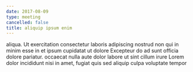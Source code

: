 ```yaml
---
date: 2017-08-09
type: meeting
cancelled: false
title: aliquip ipsum enim
---
```

aliqua. Ut exercitation consectetur laboris adipiscing nostrud non qui in minim esse in et ipsum cupidatat ut dolore Excepteur do ad sunt officia dolore pariatur. occaecat nulla aute dolor labore ut sint cillum irure Lorem dolor incididunt nisi in amet, fugiat quis sed aliquip culpa voluptate tempor